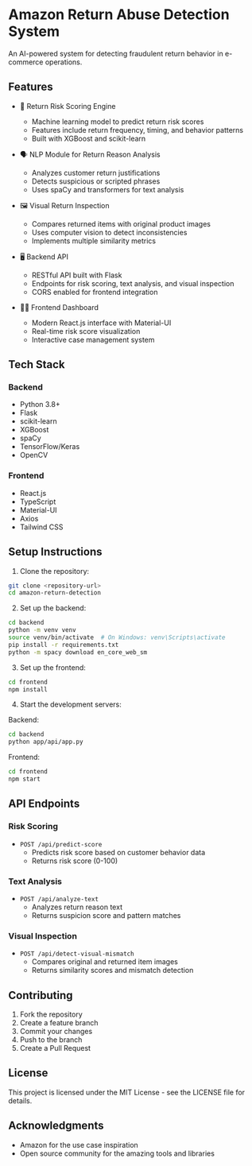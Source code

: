 # Amazon Return Abuse Detection System

An AI-powered system for detecting fraudulent return behavior in e-commerce operations.

## Features

- 🧠 Return Risk Scoring Engine

  - Machine learning model to predict return risk scores
  - Features include return frequency, timing, and behavior patterns
  - Built with XGBoost and scikit-learn

- 🗣️ NLP Module for Return Reason Analysis

  - Analyzes customer return justifications
  - Detects suspicious or scripted phrases
  - Uses spaCy and transformers for text analysis

- 🖼️ Visual Return Inspection

  - Compares returned items with original product images
  - Uses computer vision to detect inconsistencies
  - Implements multiple similarity metrics

- 🖥️ Backend API

  - RESTful API built with Flask
  - Endpoints for risk scoring, text analysis, and visual inspection
  - CORS enabled for frontend integration

- 🧑‍💻 Frontend Dashboard
  - Modern React.js interface with Material-UI
  - Real-time risk score visualization
  - Interactive case management system

## Tech Stack

### Backend

- Python 3.8+
- Flask
- scikit-learn
- XGBoost
- spaCy
- TensorFlow/Keras
- OpenCV

### Frontend

- React.js
- TypeScript
- Material-UI
- Axios
- Tailwind CSS

## Setup Instructions

1. Clone the repository:

```bash
git clone <repository-url>
cd amazon-return-detection
```

2. Set up the backend:

```bash
cd backend
python -m venv venv
source venv/bin/activate  # On Windows: venv\Scripts\activate
pip install -r requirements.txt
python -m spacy download en_core_web_sm
```

3. Set up the frontend:

```bash
cd frontend
npm install
```

4. Start the development servers:

Backend:

```bash
cd backend
python app/api/app.py
```

Frontend:

```bash
cd frontend
npm start
```

## API Endpoints

### Risk Scoring

- `POST /api/predict-score`
  - Predicts risk score based on customer behavior data
  - Returns risk score (0-100)

### Text Analysis

- `POST /api/analyze-text`
  - Analyzes return reason text
  - Returns suspicion score and pattern matches

### Visual Inspection

- `POST /api/detect-visual-mismatch`
  - Compares original and returned item images
  - Returns similarity scores and mismatch detection

## Contributing

1. Fork the repository
2. Create a feature branch
3. Commit your changes
4. Push to the branch
5. Create a Pull Request

## License

This project is licensed under the MIT License - see the LICENSE file for details.

## Acknowledgments

- Amazon for the use case inspiration
- Open source community for the amazing tools and libraries

